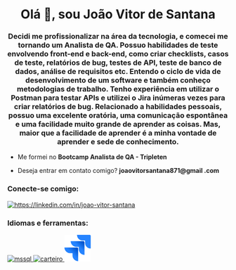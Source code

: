<h1 align="center">Olá 👋, sou João Vitor de Santana</h1>
<h3 align="center">Decidi me profissionalizar na área da tecnologia, e comecei me tornando um Analista de QA. Possuo habilidades de teste envolvendo front-end e back-end, como criar checklists, casos de teste, relatórios de bug, testes de API, teste de banco de dados, análise de requisitos etc. Entendo o ciclo de vida de desenvolvimento de um software e também conheço metodologias de trabalho. Tenho experiência em utilizar o Postman para testar APIs e utilizei o Jira inúmeras vezes para criar relatórios de bug. Relacionado a habilidades pessoais, possuo uma excelente oratória, uma comunicação espontânea e uma facilidade muito grande de aprender as coisas. Mas, maior que a facilidade de aprender é a minha vontade de aprender e sede de conhecimento.</h3>

- Me formei no **Bootcamp Analista de QA - Tripleten**

- Deseja entrar em contato comigo? **joaovitorsantana871@gmail .com**

<h3 align="left">Conecte-se comigo:</h3>
<p align="left">
<a href="https://www.linkedin.com/in/joao-vitor-santana/" target="blank"><img align="center" src="https://raw.githubusercontent.com/rahuldkjain/github-profile-readme-generator/master/src/images/icons/Social/linked-in-alt.svg" alt="https://linkedin.com/in/joao-vitor-santana" height="30" width="40" /></a>
</ p>

<h3 align="left">Idiomas e ferramentas:</h3>
<p align="left"> <a href="https://www.microsoft.com/en-us/sql-server" target=" _blank" rel="noreferrer"> <img src="https://www.svgrepo.com/show/303229/microsoft-sql-server-logo.svg" alt="mssql" width="50" height=" 40"/> </a> <a href="https://postman.com" target="_blank" rel="noreferrer"> <img src="https://www.vectorlogo.zone/logos/getpostman/getpostman-icon.svg" alt="carteiro" height="65" altura="40"/> </a> <a href= "https://www.atlassian.com/br/software/jira" target="_blank" rel="noreferrer"> <img src="jira.svg" alt="jira" height="60" widht="50"/> </a> </ p>
